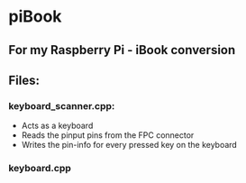 # piBook
## For my Raspberry Pi - iBook conversion


## Files:

### keyboard_scanner.cpp:

 - Acts as a keyboard
 - Reads the pinput pins from the FPC connector
 - Writes the pin-info for every pressed key on the keyboard

### keyboard.cpp
